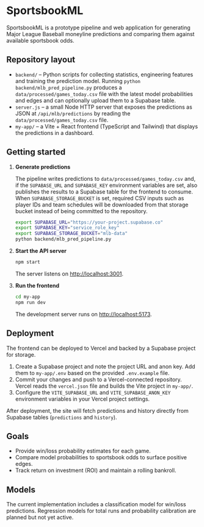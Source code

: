 # SportsbookML

SportsbookML is a prototype pipeline and web application for generating
Major League Baseball moneyline predictions and comparing them against
available sportsbook odds.

## Repository layout

- `backend/` &ndash; Python scripts for collecting statistics, engineering
  features and training the prediction model. Running
  `python backend/mlb_pred_pipeline.py` produces a
  `data/processed/games_today.csv` file with the latest model
  probabilities and edges and can optionally upload them to a Supabase table.
- `server.js` &ndash; a small Node HTTP server that exposes the predictions
  as JSON at `/api/mlb/predictions` by reading the
  `data/processed/games_today.csv` file.
- `my-app/` &ndash; a Vite + React frontend (TypeScript and Tailwind) that
  displays the predictions in a dashboard.

## Getting started

1. **Generate predictions**

   The pipeline writes predictions to `data/processed/games_today.csv` and, if
   the `SUPABASE_URL` and `SUPABASE_KEY` environment variables are set, also
   publishes the results to a Supabase table for the frontend to consume. When
   `SUPABASE_STORAGE_BUCKET` is set, required CSV inputs such as player IDs and
   team schedules will be downloaded from that storage bucket instead of being
   committed to the repository.

   ```bash
   export SUPABASE_URL="https://your-project.supabase.co"
   export SUPABASE_KEY="service_role_key"
   export SUPABASE_STORAGE_BUCKET="mlb-data"
   python backend/mlb_pred_pipeline.py
   ```

2. **Start the API server**

   ```bash
   npm start
   ```

   The server listens on <http://localhost:3001>.

3. **Run the frontend**

   ```bash
   cd my-app
   npm run dev
   ```

   The development server runs on <http://localhost:5173>.

## Deployment

The frontend can be deployed to Vercel and backed by a Supabase project for
storage.

1. Create a Supabase project and note the project URL and anon key. Add them to
   `my-app/.env` based on the provided `.env.example` file.
2. Commit your changes and push to a Vercel-connected repository. Vercel reads
   the `vercel.json` file and builds the Vite project in `my-app/`.
3. Configure the `VITE_SUPABASE_URL` and `VITE_SUPABASE_ANON_KEY` environment
   variables in your Vercel project settings.

After deployment, the site will fetch predictions and history directly from
Supabase tables (`predictions` and `history`).

## Goals

- Provide win/loss probability estimates for each game.
- Compare model probabilities to sportsbook odds to surface positive edges.
- Track return on investment (ROI) and maintain a rolling bankroll.

## Models

The current implementation includes a classification model for win/loss
predictions. Regression models for total runs and probability calibration
are planned but not yet active.

